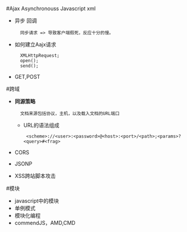 #Ajax
	Asynchronouss Javascript xml


+ 异步 回调
	
		同步请求 => 导致客户端假死，反应十分的慢。

+ 如何建立Aajx请求
		
		XMLHttpRequest;
		open();
		send();
		
+ GET,POST

#跨域

+ **同源策略**
	
		文档来源包括协议，主机，以及载入文档的URL端口
	+  URL的语法组成
		
			<scheme>://<user>:<password>@<host>:<port>/<path>;<params>?<query>#<frag>

+ CORS
+ JSONP
+ XSS跨站脚本攻击


#模块
+ javascript中的模块
+ 单例模式
+ 模块化编程
+ commendJS，AMD,CMD